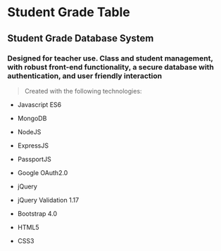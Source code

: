 # Student Grade Table

## Student Grade Database System

### Designed for teacher use. Class and student management, with robust front-end functionality, a secure database with authentication, and user friendly interaction

>Created with the following technologies:

- Javascript ES6

- MongoDB

- NodeJS

- ExpressJS

- PassportJS

- Google OAuth2.0

- jQuery

- jQuery Validation 1.17

- Bootstrap 4.0

- HTML5

- CSS3
